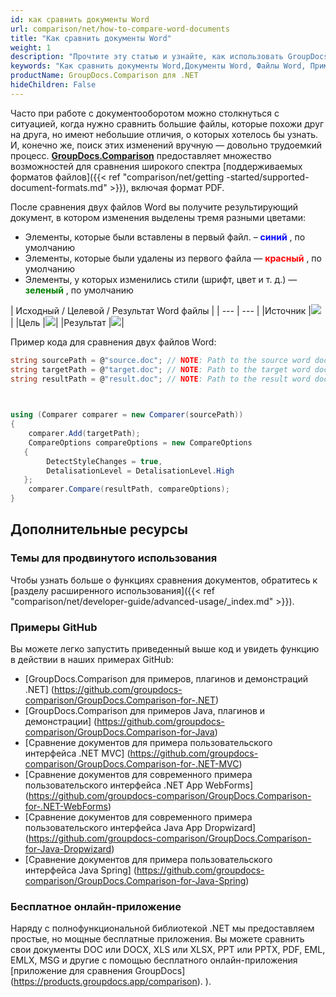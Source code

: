 ```yaml
---
id: как сравнить документы Word
url: comparison/net/how-to-compare-word-documents
title: "Как сравнить документы Word"
weight: 1
description: "Прочтите эту статью и узнайте, как использовать GroupDocs.Comparison для .NET для поиска различий в файлах Word. Также в этой статье вы можете найти вариант использования этого продукта в своем производстве."
keywords: "Как сравнить документы Word,Документы Word, Файлы Word, Пример использования для сравнения, Сравнить документы Word"
productName: GroupDocs.Comparison для .NET
hideChildren: False
---
```

Часто при работе с документооборотом можно столкнуться с ситуацией, когда нужно сравнить большие файлы, которые похожи друг на друга, но имеют небольшие отличия, о которых хотелось бы узнать. И, конечно же, поиск этих изменений вручную — довольно трудоемкий процесс.
**[GroupDocs.Comparison](https://products.groupdocs.com/comparison/net)** предоставляет множество возможностей для сравнения широкого спектра [поддерживаемых форматов файлов]({{< ref "comparison/net/getting -started/supported-document-formats.md" >}}), включая формат PDF.

После сравнения двух файлов Word вы получите результирующий документ, в котором изменения выделены тремя разными цветами:

* Элементы, которые были вставлены в первый файл. – <font color="blue">**синий**</font> , по умолчанию
* Элементы, которые были удалены из первого файла — <font color="red">**красный**</font> , по умолчанию
* Элементы, у которых изменились стили (шрифт, цвет и т. д.) — <font color="green">**зеленый**</font> , по умолчанию

| Исходный / Целевой / Результат Word файлы |
| --- | --- |
|Источник |![](comparison/net/images/how-to-compare-word-1.png) |
|Цель |![](comparison/net/images/how-to-compare-word-2.png)|
|Результат |![](сравнение/net/images/how-to-compare-word-3.png)|

Пример кода для сравнения двух файлов Word:

```csharp
string sourcePath = @"source.doc"; // NOTE: Path to the source word document 
string targetPath = @"target.doc"; // NOTE: Path to the target word document 
string resultPath = @"result.doc"; // NOTE: Path to the result word document       

            

using (Comparer comparer = new Comparer(sourcePath))
{
    comparer.Add(targetPath);
    CompareOptions compareOptions = new CompareOptions
   {
        DetectStyleChanges = true,
        DetalisationLevel = DetalisationLevel.High
   };
    comparer.Compare(resultPath, compareOptions);
}
```

## Дополнительные ресурсы
### Темы для продвинутого использования
Чтобы узнать больше о функциях сравнения документов, обратитесь к [разделу расширенного использования]({{< ref "comparison/net/developer-guide/advanced-usage/_index.md" >}}).

### Примеры GitHub
Вы можете легко запустить приведенный выше код и увидеть функцию в действии в наших примерах GitHub:
* [GroupDocs.Comparison для примеров, плагинов и демонстраций .NET] (https://github.com/groupdocs-comparison/GroupDocs.Comparison-for-.NET)
* [GroupDocs.Comparison для примеров Java, плагинов и демонстрации] (https://github.com/groupdocs-comparison/GroupDocs.Comparison-for-Java)
* [Сравнение документов для примера пользовательского интерфейса .NET MVC] (https://github.com/groupdocs-comparison/GroupDocs.Comparison-for-.NET-MVC)
* [Сравнение документов для современного примера пользовательского интерфейса .NET App WebForms] (https://github.com/groupdocs-comparison/GroupDocs.Comparison-for-.NET-WebForms)
* [Сравнение документов для современного примера пользовательского интерфейса Java App Dropwizard] (https://github.com/groupdocs-comparison/GroupDocs.Comparison-for-Java-Dropwizard)
* [Сравнение документов для примера пользовательского интерфейса Java Spring] (https://github.com/groupdocs-comparison/GroupDocs.Comparison-for-Java-Spring)
    

### Бесплатное онлайн-приложение
Наряду с полнофункциональной библиотекой .NET мы предоставляем простые, но мощные бесплатные приложения.
Вы можете сравнить свои документы DOC или DOCX, XLS или XLSX, PPT или PPTX, PDF, EML, EMLX, MSG и другие с помощью бесплатного онлайн-приложения [приложение для сравнения GroupDocs] (https://products.groupdocs.app/comparison). ).

